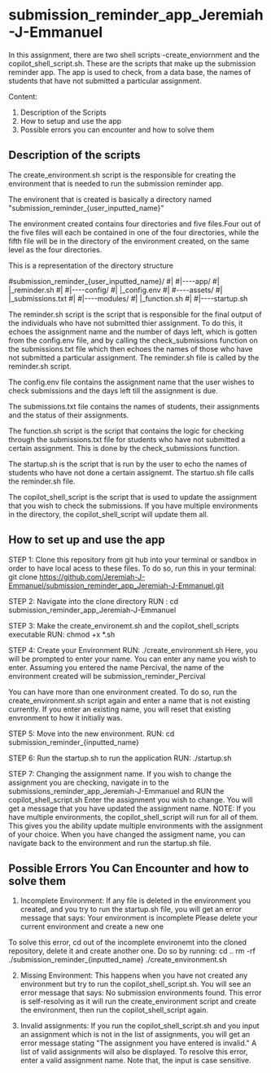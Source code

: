 # submission_reminder_app_Jeremiah-J-Emmanuel

In this assignment, there are two shell scripts -create_enviornment and the copilot_shell_script.sh.
These are the scripts that make up the submission reminder app.
The app is used to check, from a data base, the names of  students that have not submitted a particular assignment.


Content:
1. Description of the Scripts
2. How to setup and use the app
3. Possible errors you can encounter and how to solve them



Description of the scripts
--------------------------

The create_environment.sh script is the responsible for creating the environment that is needed to run
the submission reminder app.

The environent that is created is basically a directory named "submission_reminder_{user_inputted_name}"

The environment created contains four directories and five files.Four out of the five files will each
be contained in one of the four directories, while the fifth file will be in the directory of the environment created, on
the same level as the four directories.

This is a representation of the directory structure

#submission_reminder_{user_inputted_name}/
#|
#|----app/
#|      |_reminder.sh
#|
#|----config/
#|       |_config.env
#|
#----assets/
#|         |_submissions.txt
#|
#|----modules/
#|         |_function.sh
#|
#|----startup.sh



The reminder.sh script is the script that is responsible for the final output of the individuals who have not
submitted thier assignment. To do this, it echoes the assignment name and the number of days left, which
is gotten from the config.env file, and by calling the check_submissions function on the submissions.txt file
which then echoes the names of those who have not submitted a particular assignment.
The reminder.sh file is called by the reminder.sh script.

The config.env file contains the assignment name that the user wishes to check submissions and the days left
till the assignment is due.

The submissions.txt file contains the names of students, their assignments and the status of their assignments.

The function.sh script is the script that contains the logic for checking through the submissions.txt file for
students who have not submitted a certain assignment. This is done by the check_submissions function.

The startup.sh is the script that is run by the user to echo the names of students who have not done a certain
assignemt. The startuo.sh file calls the reminder.sh file.



The copilot_shell_script is the script that is used to update the assignment that you wish to check the submissions.
If you have multiple environments in the directory, the copilot_shell_script will update them all.




How to set up and use the app
--------------------------------
STEP 1: Clone this repository from git hub into your terminal or sandbox in order to have local acess to these files.
To do so, run this in your terminal:
git clone https://github.com/Jeremiah-J-Emmanuel/submission_reminder_app_Jeremiah-J-Emmanuel.git

STEP 2: Navigate into the clone directory
RUN : cd submission_reminder_app_Jeremiah-J-Emmanuel

STEP 3: Make the create_environemt.sh and the copilot_shell_scripts executable
RUN: chmod +x *.sh

STEP 4: Create your Environment
RUN: ./create_environment.sh
Here, you will be prompted to enter your name. You can enter any name you wish to enter.
Assuming you entered the name Percival, the name of the environment created will be submission_reminder_Percival

You can have more than one environment created. To do so, run the create_environment.sh script again and enter
a name that is not existing currently. If you enter an existing name, you will reset that existing envronment
to how it initially was.

STEP 5: Move into the new environment.
RUN: cd submission_reminder_{inputted_name}

STEP 6: Run the startup.sh to run the application
RUN: ./startup.sh

STEP 7: Changing the assignment name.
If you wish to change the assignment you are checking, navigate in to the submissions_reminder_app_Jeremiah-J-Emmanuel
and RUN the copilot_shell_script.sh
Enter the assignment you wish to change.
You will get a message that you have updated the assignment name.
NOTE: If you have multiple environments, the copilot_shell_script will run for all of them. This gives you the
ability update multiple environments with the assignment of your choice.
When you have changed the assigment name, you can navigate back to the environment and run the startup.sh file.



Possible Errors You Can Encounter and how to solve them
-------------------------------------------------------

1. Incomplete Environment: If any file is deleted in the environment you created, and you try to run the startup.sh file,
you will get an error message that says:  Your environment is incomplete
                                          Please delete your current environment and create a new one

To solve this error, cd out of the incomplete environemt into the cloned repository, delete it and create another one.
Do so by running: cd ..
                  rm -rf ./submission_reminder_{inputted_name}
                  ./create_environment.sh

2. Missing Environment: This happens when you have not created any environment but try to run the copilot_shell_script.sh.
You will see an error message that says: No submission environments found.
This error is self-resolving as it will run the create_environment script and create the environment, then run the
copilot_shell_script again.

3. Invalid assignments: If you run the copilot_shell_script.sh and you input an assignment which is not in the list of
assignments, you will get an error message stating "The assignment you have entered is invalid." A list of valid assignments
will also be displayed.
To resolve this error, enter a valid assignment name. Note that, the input is case sensitive.

